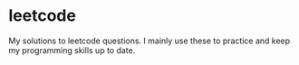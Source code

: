 # leetcode
My solutions to leetcode questions. I mainly use these to practice and keep my programming skills up to date. 
